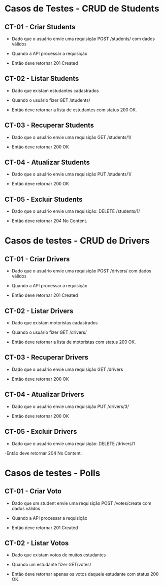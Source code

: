 # Casos de Testes - CRUD de Students 

## CT-01 - Criar Students
- Dado que o usuário envie uma requisição POST /students/ com dados válidos

- Quando a API processar a requisição

- Então deve retornar 201 Created

## CT-02 - Listar Students
- Dado que existam estudantes cadastrados

- Quando o usuário fizer GET /students/

- Então deve retornar a lista de estudantes com status 200 OK.

## CT-03 - Recuperar Students
- Dado que o usuário envie uma requisição  GET /students/1/

- Então deve retornar 200 OK 

## CT-04 - Atualizar Students
- Dado que o usuário envie uma requisição PUT /students/1/

- Então deve retornar 200 OK 

## CT-05 - Excluir Students
- Dado que o usuário envie uma requisição: DELETE /students/1/

- Então deve retornar 204 No Content.



# Casos de testes - CRUD de Drivers
## CT-01 - Criar Drivers
- Dado que o usuário envie uma requisição POST /drivers/ com dados válidos

- Quando a API processar a requisição

- Então deve retornar 201 Created

## CT-02 - Listar Drivers
- Dado que existam motoristas cadastrados

- Quando o usuário fizer GET /drivers/

- Então deve retornar a lista de motoristas com status 200 OK.

## CT-03 - Recuperar Drivers
- Dado que o usuário envie uma requisição  GET /drivers

- Então deve retornar 200 OK 

## CT-04 - Atualizar Drivers
- Dado que o usuário envie uma requisição PUT /drivers/3/

- Então deve retornar 200 OK 

## CT-05 - Excluir Drivers
- Dado que o usuário envie uma requisição: DELETE /drivers/1

-Então deve retornar 204 No Content.


# Casos de testes - Polls
## CT-01 - Criar Voto
- Dado que um student envie uma requisição POST /votes/create com dados válidos

- Quando a API processar a requisição

- Então deve retornar 201 Created

## CT-02 - Listar Votos
- Dado que existam votos de muitos estudantes

- Quando um estudante fizer GET/votes/

- Então deve retornar apenas os votos daquele estudante com status 200 OK.
